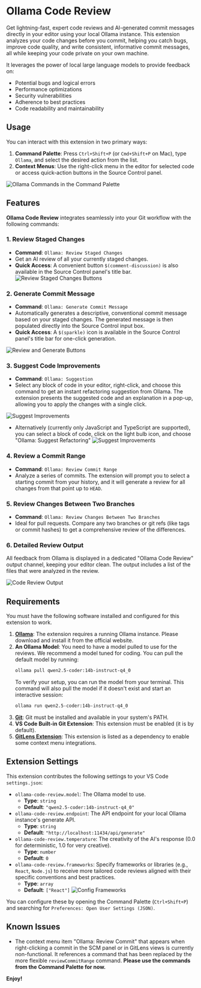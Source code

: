 # Ollama Code Review

Get lightning-fast, expert code reviews and AI-generated commit messages directly in your editor using your local Ollama instance. This extension analyzes your code changes before you commit, helping you catch bugs, improve code quality, and write consistent, informative commit messages, all while keeping your code private on your own machine.

It leverages the power of local large language models to provide feedback on:
- Potential bugs and logical errors
- Performance optimizations
- Security vulnerabilities
- Adherence to best practices
- Code readability and maintainability

## Usage

You can interact with this extension in two primary ways:

1.  **Command Palette**: Press `Ctrl+Shift+P` (or `Cmd+Shift+P` on Mac), type `Ollama`, and select the desired action from the list.
2.  **Context Menus**: Use the right-click menu in the editor for selected code or access quick-action buttons in the Source Control panel.

![Ollama Commands in the Command Palette](images/commands.png)

## Features

**Ollama Code Review** integrates seamlessly into your Git workflow with the following commands:

### 1. Review Staged Changes
- **Command**: `Ollama: Review Staged Changes`
- Get an AI review of all your currently staged changes.
- **Quick Access**: A convenient button `$(comment-discussion)` is also available in the Source Control panel's title bar.
![Review Staged Changes Buttons](images/feature-scm-button.png)

### 2. Generate Commit Message
- **Command**: `Ollama: Generate Commit Message`
- Automatically generates a descriptive, conventional commit message based on your staged changes. The generated message is then populated directly into the Source Control input box.
- **Quick Access**: A `$(sparkle)` icon is available in the Source Control panel's title bar for one-click generation.

![Review and Generate Buttons](images/generate-commit-message.png)

### 3. Suggest Code Improvements
- **Command**: `Ollama: Suggestion`
- Select any block of code in your editor, right-click, and choose this command to get an instant refactoring suggestion from Ollama. The extension presents the suggested code and an explanation in a pop-up, allowing you to apply the changes with a single click.

![Suggest Improvements](images/feature-suggestion.gif)

- Alternatively (currently only JavaScript and TypeScript are supported), you can select a block of code, click on the light bulb icon, and choose "Ollama: Suggest Refactoring"
![Suggest Improvements](images/code-action.gif)

### 4. Review a Commit Range
- **Command**: `Ollama: Review Commit Range`
- Analyze a series of commits. The extension will prompt you to select a starting commit from your history, and it will generate a review for all changes from that point up to `HEAD`.

### 5. Review Changes Between Two Branches
- **Command**: `Ollama: Review Changes Between Two Branches`
- Ideal for pull requests. Compare any two branches or git refs (like tags or commit hashes) to get a comprehensive review of the differences.

### 6. Detailed Review Output
All feedback from Ollama is displayed in a dedicated "Ollama Code Review" output channel, keeping your editor clean. The output includes a list of the files that were analyzed in the review.

![Code Review Output](images/feature-output-panel.png)

## Requirements

You must have the following software installed and configured for this extension to work.

1.  **[Ollama](https://ollama.com/)**: The extension requires a running Ollama instance. Please download and install it from the official website.
2.  **An Ollama Model**: You need to have a model pulled to use for the reviews. We recommend a model tuned for coding. You can pull the default model by running:
    ```bash
    ollama pull qwen2.5-coder:14b-instruct-q4_0
    ```
    To verify your setup, you can run the model from your terminal. This command will also pull the model if it doesn't exist and start an interactive session:
    ```bash
    ollama run qwen2.5-coder:14b-instruct-q4_0
    ```
3.  **[Git](https://git-scm.com/)**: Git must be installed and available in your system's PATH.
4.  **VS Code Built-in Git Extension**: This extension must be enabled (it is by default).
5.  **[GitLens Extension](https://marketplace.visualstudio.com/items?itemName=eamodio.gitlens)**: This extension is listed as a dependency to enable some context menu integrations.

## Extension Settings

This extension contributes the following settings to your VS Code `settings.json`:

* `ollama-code-review.model`: The Ollama model to use.
    * **Type**: `string`
    * **Default**: `"qwen2.5-coder:14b-instruct-q4_0"`
* `ollama-code-review.endpoint`: The API endpoint for your local Ollama instance's generate API.
    * **Type**: `string`
    * **Default**: `"http://localhost:11434/api/generate"`
* `ollama-code-review.temperature`: The creativity of the AI's response (0.0 for deterministic, 1.0 for very creative).
    * **Type**: `number`
    * **Default**: `0`
* `ollama-code-review.frameworks`: Specify frameworks or libraries (e.g., `React`, `Node.js`) to receive more tailored code reviews aligned with their specific conventions and best practices.
    * **Type**: `array`
    * **Default**: `["React"]`
![Config Frameworks](images/setting-frameworks.png)

You can configure these by opening the Command Palette (`Ctrl+Shift+P`) and searching for `Preferences: Open User Settings (JSON)`.

## Known Issues

* The context menu item "Ollama: Review Commit" that appears when right-clicking a commit in the SCM panel or in GitLens views is currently non-functional. It references a command that has been replaced by the more flexible `reviewCommitRange` command. **Please use the commands from the Command Palette for now.**

**Enjoy!**